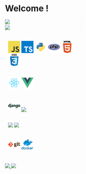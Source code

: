 <h1>Welcome !</h1>

<div style="display: block; width: 50%; border-right: 1px solid #f3f3f3">
        <div>
          <a href="https://github.com/lucianosousa021/">
                <img width="800em" src="https://github-readme-stats.vercel.app/api?username=lucianosousa021&show_icons=true&include_all_commits=true&count_private=true&custom_title=Luciano Sousa&theme=github_dark" />
          </a>
        </div>
        <div>
                <a href="https://github.com/lucianosousa021/">
                        <img width="800em" src="https://github-readme-stats.vercel.app/api/top-langs?username=lucianosousa021&theme=github_dark" />
                </a>
        </div>
</div>


##

<div style="display: block; width: 50%; backgound-color: red; margin-left: 10px">
                <h6 />
                <h6 />
        <div>
                <img width="40em" src="https://raw.githubusercontent.com/github/explore/80688e429a7d4ef2fca1e82350fe8e3517d3494d/topics/javascript/javascript.png">
                <img width="40em" src="https://raw.githubusercontent.com/github/explore/80688e429a7d4ef2fca1e82350fe8e3517d3494d/topics/typescript/typescript.png">
                <img width="40em" src="https://raw.githubusercontent.com/github/explore/80688e429a7d4ef2fca1e82350fe8e3517d3494d/topics/python/python.png">
                <img width="40em" src="https://raw.githubusercontent.com/github/explore/ccc16358ac4530c6a69b1b80c7223cd2744dea83/topics/php/php.png">
                <img width="40em" src="https://raw.githubusercontent.com/github/explore/80688e429a7d4ef2fca1e82350fe8e3517d3494d/topics/html/html.png">
                <img width="40em" src="https://raw.githubusercontent.com/github/explore/80688e429a7d4ef2fca1e82350fe8e3517d3494d/topics/css/css.png">
        </div>
        <h6 />
        <div>
                <img width="40em" src="https://raw.githubusercontent.com/github/explore/80688e429a7d4ef2fca1e82350fe8e3517d3494d/topics/react/react.png">
                <img width="40em" src="https://raw.githubusercontent.com/github/explore/80688e429a7d4ef2fca1e82350fe8e3517d3494d/topics/vue/vue.png">
        </div>
        <h6 />
        <div>
                <img width="40em" src="https://raw.githubusercontent.com/github/explore/80688e429a7d4ef2fca1e82350fe8e3517d3494d/topics/django/django.png">
                <img width="40em" src="https://d33wubrfki0l68.cloudfront.net/e937e774cbbe23635999615ad5d7732decad182a/26072/logo-small.ede75a6b.svg">
        </div>
        <h6 />
        <div>
                <img width="80em" src="https://github.com/facebook/jest/raw/main/website/static/img/jest-readme-headline.png">
                <img width="40em" src="https://camo.githubusercontent.com/4b95df4d6ca7a01afc25d27159804dc5a7d0df41d8131aaf50c9f84847dfda21/68747470733a2f2f73656c656e69756d2e6465762f696d616765732f73656c656e69756d5f6c6f676f5f7371756172655f677265656e2e706e67">
        </div>
        <h6 />
        <div>
                <img width="40em" src="https://raw.githubusercontent.com/github/explore/80688e429a7d4ef2fca1e82350fe8e3517d3494d/topics/git/git.png">
                <img width="40em" src="https://raw.githubusercontent.com/github/explore/80688e429a7d4ef2fca1e82350fe8e3517d3494d/topics/docker/docker.png">
        </div>
</div>

#
<a href="https://www.facebook.com/lucianosousa021/">
        <img src="https://img.shields.io/badge/Facebook-1877F2?style=for-the-badge&logo=facebook&logoColor=white" />
</a>
<a href="https://www.instagram.com/lucianosousa021/">
        <img src="https://img.shields.io/badge/Instagram-E4405F?style=for-the-badge&logo=instagram&logoColor=white" />
</a>
